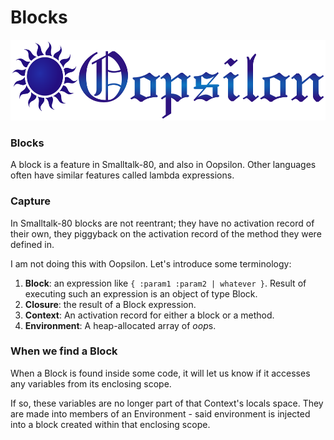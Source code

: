 # Blocks

<img src="../Logo/Oopsilon.png" alt="Oopsilon logo" width="520" height="129">

### Blocks
A block is a feature in Smalltalk-80, and also in Oopsilon. Other languages
often have similar features called lambda expressions.

### Capture
In Smalltalk-80 blocks are not reentrant; they have no activation record of
their own, they piggyback on the activation record of the method they were
defined in.

I am not doing this with Oopsilon. Let's introduce some terminology:

 1. **Block**: an expression like `{ :param1 :param2 | whatever }`. Result of
 executing such an expression is an object of type Block.
 2. **Closure**: the result of a Block expression.
 3. **Context**: An activation record for either a block or a method.
 4. **Environment**: A heap-allocated array of *oop*s.

### When we find a Block
When a Block is found inside some code, it will let us know if it accesses any
variables from its enclosing scope.

If so, these variables are no longer part of that Context's locals space. They
are made into members of an Environment - said environment is injected into a
block created within that enclosing scope.